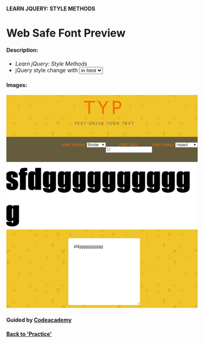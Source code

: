 
#### LEARN JQUERY: STYLE METHODS

# Web Safe Font Preview

#### Description:
- *Learn jQuery: Style Methods*
- jQuery style change with <select>&<option> in html

#### Images:
![picture](img/websafe.png)


#### Guided by [Codeacademy](http://ssqt.co/mQfdNdy)
#### [Back to 'Practice'](https://github.com/soohyeok/Practice)
